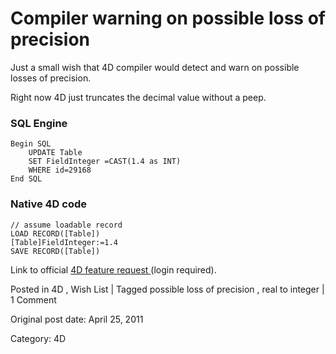# Compiler warning on possible loss of precision

Just a small wish that 4D compiler would detect and warn on possible losses of
precision.

Right now 4D just truncates the decimal value without a peep.

###  SQL Engine

    
    
    Begin SQL
    	UPDATE Table
    	SET FieldInteger =CAST(1.4 as INT)
    	WHERE id=29168
    End SQL
    

###  Native 4D code

    
    
    // assume loadable record
    LOAD RECORD([Table])
    [Table]FieldInteger:=1.4
    SAVE RECORD([Table])
    

Link to official [ 4D feature request ](http://forums.4d.fr/Post//5588408/1/)
(login required).

Posted in 4D , Wish List | Tagged possible loss of precision , real to integer | 1 Comment 


Original post date: April 25, 2011

Category: 4D